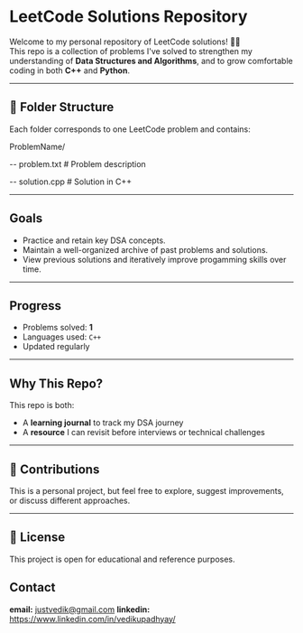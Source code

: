 # LeetCode Solutions Repository

Welcome to my personal repository of LeetCode solutions! 🧠✨  
This repo is a collection of problems I've solved to strengthen my understanding of **Data Structures and Algorithms**, and to grow comfortable coding in both **C++** and **Python**.

---

## 📁 Folder Structure

Each folder corresponds to one LeetCode problem and contains:

ProblemName/

-- problem.txt # Problem description

-- solution.cpp # Solution in C++

---

## Goals

- Practice and retain key DSA concepts.
- Maintain a well-organized archive of past problems and solutions.
- View previous solutions and iteratively improve progamming skills over time.

---

## Progress

- Problems solved: **1**
- Languages used: `C++`
- Updated regularly

---

## Why This Repo?

This repo is both:
- A **learning journal** to track my DSA journey
- A **resource** I can revisit before interviews or technical challenges

---

## 🤝 Contributions

This is a personal project, but feel free to explore, suggest improvements, or discuss different approaches.

---

## 📎 License

This project is open for educational and reference purposes.

## Contact

**email:** justvedik@gmail.com
**linkedin:** https://www.linkedin.com/in/vedikupadhyay/